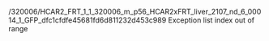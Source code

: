  /320006/HCAR2_FRT_1_1_320006_m_p56_HCAR2xFRT_liver_2107_nd_6_00014_1_GFP_dfc1cfdfe45681fd6d811232d453c989
 Exception list index out of range